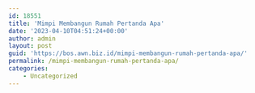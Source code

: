 ```yaml
---
id: 18551
title: 'Mimpi Membangun Rumah Pertanda Apa'
date: '2023-04-10T04:51:24+00:00'
author: admin
layout: post
guid: 'https://bos.awn.biz.id/mimpi-membangun-rumah-pertanda-apa/'
permalink: /mimpi-membangun-rumah-pertanda-apa/
categories:
    - Uncategorized
---
```


